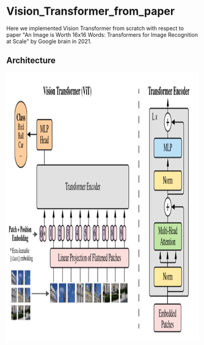 # Vision_Transformer_from_paper
Here we implemented Vision Transformer from scratch with respect to paper "An Image is Worth 16x16 Words: Transformers for Image Recognition at Scale" by Google brain in 2021.

## Architecture
<img src="./Images/vit_figure.png" alt="Alt text for the image" width="700" height="700">
